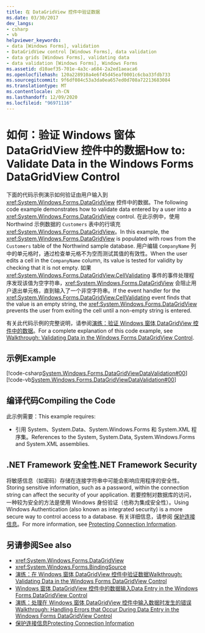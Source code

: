 ```yaml
---
title: 在 DataGridView 控件中验证数据
ms.date: 03/30/2017
dev_langs:
- csharp
- vb
helpviewer_keywords:
- data [Windows Forms], validation
- DataGridView control [Windows Forms], data validation
- data grids [Windows Forms], validating data
- data validation [Windows Forms], Windows Forms
ms.assetid: d10aef35-701e-4a3c-a684-2a2ed1aeaca6
ms.openlocfilehash: 120a228910a4e6f45d45eaf0001c6cba33fdb733
ms.sourcegitcommit: 9f6df084c53a3da0ea657ed0d708a72213683084
ms.translationtype: MT
ms.contentlocale: zh-CN
ms.lasthandoff: 12/09/2020
ms.locfileid: "96971116"
---
```

# <a name="how-to-validate-data-in-the-windows-forms-datagridview-control"></a><span data-ttu-id="735b1-102">如何：验证 Windows 窗体 DataGridView 控件中的数据</span><span class="sxs-lookup"><span data-stu-id="735b1-102">How to: Validate Data in the Windows Forms DataGridView Control</span></span>

<span data-ttu-id="735b1-103">下面的代码示例演示如何验证由用户输入到 <xref:System.Windows.Forms.DataGridView> 控件中的数据。</span><span class="sxs-lookup"><span data-stu-id="735b1-103">The following code example demonstrates how to validate data entered by a user into a <xref:System.Windows.Forms.DataGridView> control.</span></span> <span data-ttu-id="735b1-104">在此示例中，使用 Northwind 示例数据的 `Customers` 表中的行填充 <xref:System.Windows.Forms.DataGridView>。</span><span class="sxs-lookup"><span data-stu-id="735b1-104">In this example, the <xref:System.Windows.Forms.DataGridView> is populated with rows from the `Customers` table of the Northwind sample database.</span></span> <span data-ttu-id="735b1-105">用户编辑 `CompanyName` 列中的单元格时，通过检查单元格不为空而测试其值的有效性。</span><span class="sxs-lookup"><span data-stu-id="735b1-105">When the user edits a cell in the `CompanyName` column, its value is tested for validity by checking that it is not empty.</span></span> <span data-ttu-id="735b1-106">如果 <xref:System.Windows.Forms.DataGridView.CellValidating> 事件的事件处理程序发现该值为空字符串，<xref:System.Windows.Forms.DataGridView> 会阻止用户退出单元格，直到输入了一个非空字符串。</span><span class="sxs-lookup"><span data-stu-id="735b1-106">If the event handler for the <xref:System.Windows.Forms.DataGridView.CellValidating> event finds that the value is an empty string, the <xref:System.Windows.Forms.DataGridView> prevents the user from exiting the cell until a non-empty string is entered.</span></span>  
  
 <span data-ttu-id="735b1-107">有关此代码示例的完整说明，请参阅[演练：验证 Windows 窗体 DataGridView 控件中的数据](walkthrough-validating-data-in-the-windows-forms-datagridview-control.md)。</span><span class="sxs-lookup"><span data-stu-id="735b1-107">For a complete explanation of this code example, see [Walkthrough: Validating Data in the Windows Forms DataGridView Control](walkthrough-validating-data-in-the-windows-forms-datagridview-control.md).</span></span>  
  
## <a name="example"></a><span data-ttu-id="735b1-108">示例</span><span class="sxs-lookup"><span data-stu-id="735b1-108">Example</span></span>  

 [!code-csharp[System.Windows.Forms.DataGridViewDataValidation#00](~/samples/snippets/csharp/VS_Snippets_Winforms/System.Windows.Forms.DataGridViewDataValidation/CS/datavalidation.cs#00)]
 [!code-vb[System.Windows.Forms.DataGridViewDataValidation#00](~/samples/snippets/visualbasic/VS_Snippets_Winforms/System.Windows.Forms.DataGridViewDataValidation/VB/datavalidation.vb#00)]  
  
## <a name="compiling-the-code"></a><span data-ttu-id="735b1-109">编译代码</span><span class="sxs-lookup"><span data-stu-id="735b1-109">Compiling the Code</span></span>  

 <span data-ttu-id="735b1-110">此示例需要：</span><span class="sxs-lookup"><span data-stu-id="735b1-110">This example requires:</span></span>  
  
- <span data-ttu-id="735b1-111">引用 System、System.Data、System.Windows.Forms 和 System.XML 程序集。</span><span class="sxs-lookup"><span data-stu-id="735b1-111">References to the System, System.Data, System.Windows.Forms and System.XML assemblies.</span></span>  
  
## <a name="net-framework-security"></a><span data-ttu-id="735b1-112">.NET Framework 安全性</span><span class="sxs-lookup"><span data-stu-id="735b1-112">.NET Framework Security</span></span>  

 <span data-ttu-id="735b1-113">将敏感信息（如密码）存储在连接字符串中可能会影响应用程序的安全性。</span><span class="sxs-lookup"><span data-stu-id="735b1-113">Storing sensitive information, such as a password, within the connection string can affect the security of your application.</span></span> <span data-ttu-id="735b1-114">若要控制对数据库的访问，一种较为安全的方法是使用 Windows 身份验证（也称为集成安全性）。</span><span class="sxs-lookup"><span data-stu-id="735b1-114">Using Windows Authentication (also known as integrated security) is a more secure way to control access to a database.</span></span> <span data-ttu-id="735b1-115">有关详细信息，请参阅 [保护连接信息](/dotnet/framework/data/adonet/protecting-connection-information)。</span><span class="sxs-lookup"><span data-stu-id="735b1-115">For more information, see [Protecting Connection Information](/dotnet/framework/data/adonet/protecting-connection-information).</span></span>  
  
## <a name="see-also"></a><span data-ttu-id="735b1-116">另请参阅</span><span class="sxs-lookup"><span data-stu-id="735b1-116">See also</span></span>

- <xref:System.Windows.Forms.DataGridView>
- <xref:System.Windows.Forms.BindingSource>
- [<span data-ttu-id="735b1-117">演练：在 Windows 窗体 DataGridView 控件中验证数据</span><span class="sxs-lookup"><span data-stu-id="735b1-117">Walkthrough: Validating Data in the Windows Forms DataGridView Control</span></span>](walkthrough-validating-data-in-the-windows-forms-datagridview-control.md)
- [<span data-ttu-id="735b1-118">Windows 窗体 DataGridView 控件中的数据输入</span><span class="sxs-lookup"><span data-stu-id="735b1-118">Data Entry in the Windows Forms DataGridView Control</span></span>](data-entry-in-the-windows-forms-datagridview-control.md)
- [<span data-ttu-id="735b1-119">演练：处理在 Windows 窗体 DataGridView 控件中输入数据时发生的错误</span><span class="sxs-lookup"><span data-stu-id="735b1-119">Walkthrough: Handling Errors that Occur During Data Entry in the Windows Forms DataGridView Control</span></span>](handling-errors-that-occur-during-data-entry-in-the-datagrid.md)
- [<span data-ttu-id="735b1-120">保护连接信息</span><span class="sxs-lookup"><span data-stu-id="735b1-120">Protecting Connection Information</span></span>](/dotnet/framework/data/adonet/protecting-connection-information)
